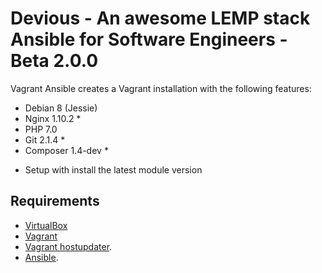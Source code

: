 # Devious - An awesome LEMP stack Ansible for Software Engineers - Beta 2.0.0

Vagrant Ansible creates a Vagrant installation with the following features:

- Debian 8 (Jessie)
- Nginx 1.10.2 *
- PHP 7.0
- Git 2.1.4 *
- Composer 1.4-dev *

* Setup with install the latest module version


## Requirements

- [VirtualBox](https://www.virtualbox.org/wiki/Downloads)
- [Vagrant](http://www.vagrantup.com/downloads.html)
- [Vagrant hostupdater](https://github.com/cogitatio/vagrant-hostsupdater).
- [Ansible](http://docs.ansible.com/intro_installation.html).
